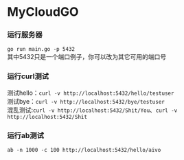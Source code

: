 # MyCloudGO

### 运行服务器
``go run main.go -p 5432``  
其中5432只是一个端口例子，你可以改为其它可用的端口号

### 运行curl测试
测试hello：``curl -v http://localhost:5432/hello/testuser``  
测试bye：``curl -v http://localhost:5432/bye/testuser``  
混乱测试:``curl -v http://localhost:5432/Shit/You``、``curl -v http://localhost:5432/Shit``  
  
### 运行ab测试  
``ab -n 1000 -c 100 http://localhost:5432/hello/aivo``
